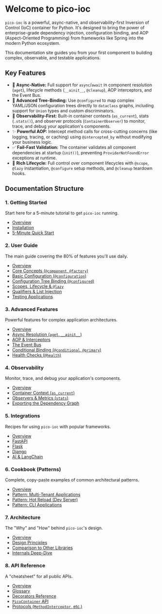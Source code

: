 # Welcome to pico-ioc

`pico-ioc` is a powerful, async-native, and observability-first Inversion of Control (IoC) container for Python. It's designed to bring the power of enterprise-grade dependency injection, configuration binding, and AOP (Aspect-Oriented Programming) from frameworks like Spring into the modern Python ecosystem.

This documentation site guides you from your first component to building complex, observable, and testable applications.

## Key Features

* 🚀 **Async-Native:** Full support for `async`/`await` in component resolution (`aget`), lifecycle methods (`__ainit__`, `@cleanup`), AOP interceptors, and the Event Bus.
* 🌳 **Advanced Tree-Binding:** Use `@configured` to map complex YAML/JSON configuration trees directly to `dataclass` graphs, including support for `Union` types and custom discriminators.
* 🔬 **Observability-First:** Built-in container contexts (`as_current`), stats (`.stats()`), and observer protocols (`ContainerObserver`) to monitor, trace, and debug your application's components.
* ✨ **Powerful AOP:** Intercept method calls for cross-cutting concerns (like logging, tracing, or caching) using `@intercepted_by` without modifying your business logic.
* ✅ **Fail-Fast Validation:** The container validates all component dependencies at startup (`init()`), preventing `ProviderNotFoundError` exceptions at runtime.
* 🧩 **Rich Lifecycle:** Full control over component lifecycles with `@scope`, `@lazy` instantiation, `@configure` setup methods, and `@cleanup` teardown hooks.

## Documentation Structure

### 1. Getting Started

Start here for a 5-minute tutorial to get `pico-ioc` running.

* [Overview](./getting-started/README.md)
* [Installation](./getting-started/installation.md)
* [5-Minute Quick Start](./getting-started/quick-start.md)

### 2. User Guide

The main guide covering the 80% of features you'll use daily.

* [Overview](./user-guide/README.md)
* [Core Concepts (`@component`, `@factory`)](./user-guide/core-concepts.md)
* [Basic Configuration (`@configuration`)](./user-guide/configuration-basic.md)
* [Configuration Tree Binding (`@configured`)](./user-guide/configuration-binding.md)
* [Scopes, Lifecycle & `@lazy`](./user-guide/scopes-lifecycle.md)
* [Qualifiers & List Injection](./user-guide/qualifiers-lists.md)
* [Testing Applications](./user-guide/testing.md)

### 3. Advanced Features

Powerful features for complex application architectures.

* [Overview](./advanced-features/README.md)
* [Async Resolution (`aget`, `__ainit__`)](./advanced-features/async-resolution.md)
* [AOP & Interceptors](./advanced-features/aop-interceptors.md)
* [The Event Bus](./advanced-features/event-bus.md)
* [Conditional Binding (`@conditional`, `@primary`)](./advanced-features/conditional-binding.md)
* [Health Checks (`@health`)](./advanced-features/health-checks.md)

### 4. Observability

Monitor, trace, and debug your application's components.

* [Overview](./observability/README.md)
* [Container Context (`as_current`)](./observability/container-context.md)
* [Observers & Metrics (`stats`)](./observability/observers-metrics.md)
* [Exporting the Dependency Graph](./observability/exporting-graph.md)

### 5. Integrations

Recipes for using `pico-ioc` with popular frameworks.

* [Overview](./integrations/README.md)
* [FastAPI](./integrations/web-fastapi.md)
* [Flask](./integrations/web-flask.md)
* [Django](./integrations/web-django.md)
* [AI & LangChain](./integrations/ai-langchain.md)

### 6. Cookbook (Patterns)

Complete, copy-paste examples of common architectural patterns.

* [Overview](./cookbook/README.md)
* [Pattern: Multi-Tenant Applications](./cookbook/pattern-multi-tenant.md)
* [Pattern: Hot Reload (Dev Server)](./cookbook/pattern-hot-reload.md)
* [Pattern: CLI Applications](./cookbook/pattern-cli-app.md)

### 7. Architecture

The "Why" and "How" behind `pico-ioc`'s design.

* [Overview](./architecture/README.md)
* [Design Principles](./architecture/design-principles.md)
* [Comparison to Other Libraries](./architecture/comparison.md)
* [Internals Deep-Dive](./architecture/internals.md)

### 8. API Reference

A "cheatsheet" for all public APIs.

* [Overview](./api-reference/README.md)
* [Glossary](./api-reference/glossary.md)
* [Decorators Reference](./api-reference/decorators.md)
* [`PicoContainer` API](./api-reference/container.md)
* [Protocols (`MethodInterceptor`, etc.)](./api-reference/protocols.md)
```

